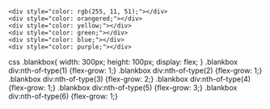 <!DOCTYPE html>
<html lang="en">
<head>
    <meta charset="UTF-8">
    <meta name="viewport" content="width=device-width, initial-scale=1.0">
    <title>Document</title>
    <link rel="stylesheet" href="5th.css">
</head>
<body>

  <div class="blankbox">

    <div style="color: rgb(255, 11, 51);"></div>
    <div style="color: orangered;"></div>
    <div style="color: yellow;"></div>
    <div style="color: green;"></div>
    <div style="color: blue;"></div>
    <div style="color: purple;"></div>
    
</div>
</body>
</html>


css
.blankbox{
    width: 300px;
    height: 100px;
    display: flex;
}
.blankbox div:nth-of-type(1) {flex-grow: 1;}
.blankbox div:nth-of-type(2) {flex-grow: 1;}
.blankbox div:nth-of-type(3) {flex-grow: 2;}
.blankbox div:nth-of-type(4) {flex-grow: 1;}
.blankbox div:nth-of-type(5) {flex-grow: 3;}
.blankbox div:nth-of-type(6) {flex-grow: 1;}



